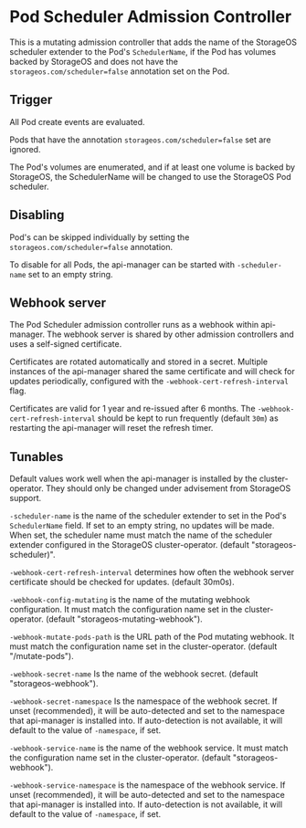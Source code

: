 # Pod Scheduler Admission Controller

This is a mutating admission controller that adds the name of the
StorageOS scheduler extender to the Pod's `SchedulerName`, if the Pod has
volumes backed by StorageOS and does not have the
`storageos.com/scheduler=false` annotation set on the Pod.

## Trigger

All Pod create events are evaluated.

Pods that have the annotation `storageos.com/scheduler=false` set are ignored.

The Pod's volumes are enumerated, and if at least one volume is backed by
StorageOS, the SchedulerName will be changed to use the StorageOS Pod scheduler.

## Disabling

Pod's can be skipped individually by setting the `storageos.com/scheduler=false`
annotation.

To disable for all Pods, the api-manager can be started with `-scheduler-name`
set to an empty string.

## Webhook server

The Pod Scheduler admission controller runs as a webhook within api-manager.
The webhook server is shared by other admission controllers and uses a
self-signed certificate.

Certificates are rotated automatically and stored in a secret.  Multiple
instances of the api-manager shared the same certificate and will check for
updates periodically, configured with the `-webhook-cert-refresh-interval` flag.

Certificates are valid for 1 year and re-issued after 6 months.  The
`-webhook-cert-refresh-interval` should be kept to run frequently (default
`30m`) as restarting the api-manager will reset the refresh timer.

## Tunables

Default values work well when the api-manager is installed by the
cluster-operator.  They should only be changed under advisement from StorageOS
support.

`-scheduler-name` is the name of the scheduler extender to set in the Pod's
`SchedulerName` field.  If set to an empty string, no updates will be made. When
set, the scheduler name must match the name of the scheduler extender configured
in the StorageOS cluster-operator. (default "storageos-scheduler)".

`-webhook-cert-refresh-interval` determines how often the webhook server
certificate should be checked for updates. (default 30m0s).

`-webhook-config-mutating` is the name of the mutating webhook configuration. It
must match the configuration name set in the cluster-operator. (default
"storageos-mutating-webhook").

`-webhook-mutate-pods-path` is the URL path of the Pod mutating webhook. It
must match the configuration name set in the cluster-operator. (default
"/mutate-pods").

`-webhook-secret-name` Is the name of the webhook secret. (default
"storageos-webhook").

`-webhook-secret-namespace` Is the namespace of the webhook secret.  If unset
(recommended), it will be auto-detected and set to the namespace that
api-manager is installed into.  If auto-detection is not available, it will
default to the value of `-namespace`, if set.

`-webhook-service-name` is the name of the webhook service. It must match the
configuration name set in the cluster-operator. (default "storageos-webhook").

`-webhook-service-namespace` is the namespace of the webhook service.  If unset
(recommended), it will be auto-detected and set to the namespace that
api-manager is installed into.  If auto-detection is not available, it will
default to the value of `-namespace`, if set.
